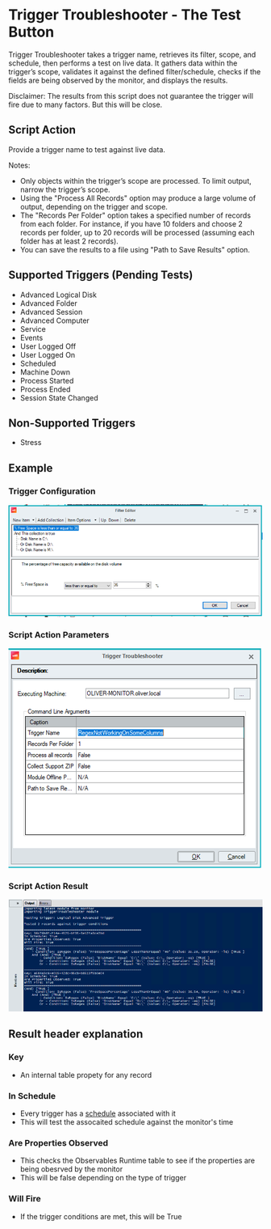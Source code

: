 # Trigger Troubleshooter - The Test Button

Trigger Troubleshooter takes a trigger name, retrieves its filter, scope, and schedule, then performs a test on live data. It gathers data within the trigger’s scope, validates it against the defined filter/schedule, checks if the fields are being observed by the monitor, and displays the results.  

Disclaimer: The results from this script does not guarantee the trigger will fire due to many factors. But this will be close.

## Script Action

Provide a trigger name to test against live data.  

Notes:
- Only objects within the trigger’s scope are processed. To limit output, narrow the trigger’s scope.
- Using the "Process All Records" option may produce a large volume of output, depending on the trigger and scope.
- The "Records Per Folder" option takes a specified number of records from each folder. For instance, if you have 10 folders and choose 2 records per folder, up to 20 records will be processed (assuming each folder has at least 2 records).
- You can save the results to a file using "Path to Save Results" option.

## Supported Triggers (Pending Tests)

- Advanced Logical Disk  
- Advanced Folder  
- Advanced Session  
- Advanced Computer  
- Service 
- Events 
- User Logged Off  
- User Logged On  
- Scheduled
- Machine Down
- Process Started
- Process Ended
- Session State Changed

## Non-Supported Triggers
- Stress

## Example

### Trigger Configuration

![Trigger Filter](photos/triggerfilter.png)

### Script Action Parameters

![SBA Parameters](photos/sbaParameters.png)

### Script Action Result

![SBA Result](photos/sbaresult.png)

## Result header explanation

### Key  
- An internal table propety for any record

### In Schedule
- Every trigger has a [schedule](https://support.controlup.com/docs/schedule-settings?highlight=Trigger%20Schedule) associated with it
- This will test the assocaited schedule against the monitor's time

### Are Properties Observed
- This checks the Observables Runtime table to see if the properties are being obesrved by the monitor
- This will be false depending on the type of trigger

### Will Fire
- If the trigger conditions are met, this will be True

